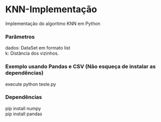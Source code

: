 # KNN-Implementação

Implementação do algoritmo KNN em Python

### Parâmetros
dados: DataSet em formato list <br>
k: Distância dos vizinhos.

### Exemplo usando Pandas e CSV (Não esqueça de instalar as dependências)

execute python teste.py

### Dependências
pip install numpy <br>
pip install pandas <br>

